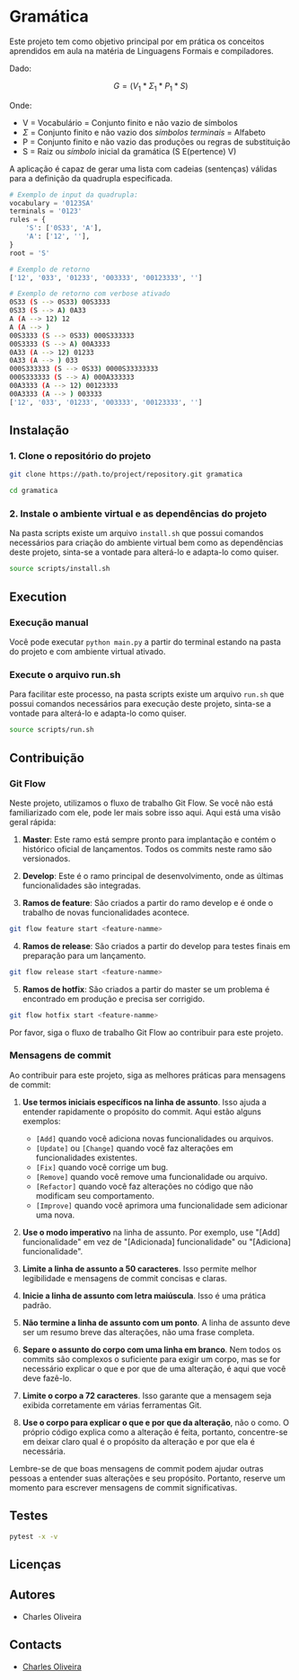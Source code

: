 # Gramática

Este projeto tem como objetivo principal por em prática os conceitos aprendidos em aula na matéria de Linguagens Formais e compiladores.

Dado:

$$G=(V_1*\Sigma_1*P_1*S)$$

Onde:

- V = Vocabulário = Conjunto finito e não vazio de símbolos
- $\Sigma$ = Conjunto finito e não vazio dos *símbolos terminais* = Alfabeto
- P = Conjunto finito e não vazio das produções ou regras de substituição
- S = Raiz ou *símbolo* inicial da gramática (S E(pertence) V)

A aplicação é capaz de gerar uma lista com cadeias (sentenças) válidas para a definição da quadrupla especificada.

```python
# Exemplo de input da quadrupla:
vocabulary = '0123SA'
terminals = '0123'
rules = {
    'S': ['0S33', 'A'],
    'A': ['12', ''],
}
root = 'S'
```

```sh
# Exemplo de retorno
['12', '033', '01233', '003333', '00123333', '']
```

```sh
# Exemplo de retorno com verbose ativado
0S33 (S --> 0S33) 00S3333
0S33 (S --> A) 0A33
A (A --> 12) 12
A (A --> )
00S3333 (S --> 0S33) 000S333333
00S3333 (S --> A) 00A3333
0A33 (A --> 12) 01233
0A33 (A --> ) 033
000S333333 (S --> 0S33) 0000S33333333
000S333333 (S --> A) 000A333333
00A3333 (A --> 12) 00123333
00A3333 (A --> ) 003333
['12', '033', '01233', '003333', '00123333', '']
```

## Instalação

### 1. Clone o repositório do projeto

```sh
git clone https://path.to/project/repository.git gramatica

cd gramatica
```

### 2. Instale o ambiente virtual e as dependências do projeto

Na pasta scripts existe um arquivo ``install.sh`` que possui comandos necessários para criação do ambiente virtual bem como as dependências deste projeto, sinta-se a vontade para alterá-lo e adapta-lo como quiser.

```sh
source scripts/install.sh
```

## Execution

### Execução manual

Você pode executar `python main.py` a partir do terminal estando na pasta do projeto e com ambiente virtual ativado.

### Execute o arquivo run.sh

Para facilitar este processo, na pasta scripts existe um arquivo ``run.sh`` que possui comandos necessários para execução deste projeto, sinta-se a vontade para alterá-lo e adapta-lo como quiser.

```sh
source scripts/run.sh
```

## Contribuição

### Git Flow

Neste projeto, utilizamos o fluxo de trabalho Git Flow. Se você não está familiarizado com ele, pode ler mais sobre isso aqui. Aqui está uma visão geral rápida:

1. **Master**: Este ramo está sempre pronto para implantação e contém o histórico oficial de lançamentos. Todos os commits neste ramo são versionados.

2. **Develop**: Este é o ramo principal de desenvolvimento, onde as últimas funcionalidades são integradas.

3. **Ramos de feature**: São criados a partir do ramo develop e é onde o trabalho de novas funcionalidades acontece.

```sh
git flow feature start <feature-namme>
```

4. **Ramos de release**: São criados a partir do develop para testes finais em preparação para um lançamento.

```sh
git flow release start <feature-namme>
```

5. **Ramos de hotfix**: São criados a partir do master se um problema é encontrado em produção e precisa ser corrigido.

```sh
git flow hotfix start <feature-namme>
```

Por favor, siga o fluxo de trabalho Git Flow ao contribuir para este projeto.

### Mensagens de commit

Ao contribuir para este projeto, siga as melhores práticas para mensagens de commit:

1. **Use termos iniciais específicos na linha de assunto**. Isso ajuda a entender rapidamente o propósito do commit. Aqui estão alguns exemplos:
   - `[Add]` quando você adiciona novas funcionalidades ou arquivos.
   - `[Update]` ou `[Change]` quando você faz alterações em funcionalidades existentes.
   - `[Fix]` quando você corrige um bug.
   - `[Remove]` quando você remove uma funcionalidade ou arquivo.
   - `[Refactor]` quando você faz alterações no código que não modificam seu comportamento.
   - `[Improve]` quando você aprimora uma funcionalidade sem adicionar uma nova.

2. **Use o modo imperativo** na linha de assunto. Por exemplo, use "[Add] funcionalidade" em vez de "[Adicionada] funcionalidade" ou "[Adiciona] funcionalidade".

3. **Limite a linha de assunto a 50 caracteres**. Isso permite melhor legibilidade e mensagens de commit concisas e claras.

4. **Inicie a linha de assunto com letra maiúscula**. Isso é uma prática padrão.

5. **Não termine a linha de assunto com um ponto**. A linha de assunto deve ser um resumo breve das alterações, não uma frase completa.

6. **Separe o assunto do corpo com uma linha em branco**. Nem todos os commits são complexos o suficiente para exigir um corpo, mas se for necessário explicar o que e por que de uma alteração, é aqui que você deve fazê-lo.

7. **Limite o corpo a 72 caracteres**. Isso garante que a mensagem seja exibida corretamente em várias ferramentas Git.

8. **Use o corpo para explicar o que e por que da alteração**, não o como. O próprio código explica como a alteração é feita, portanto, concentre-se em deixar claro qual é o propósito da alteração e por que ela é necessária.

Lembre-se de que boas mensagens de commit podem ajudar outras pessoas a entender suas alterações e seu propósito. Portanto, reserve um momento para escrever mensagens de commit significativas.

## Testes

```sh
pytest -x -v
```

## Licenças

## Autores

- Charles Oliveira

## Contacts

- [Charles Oliveira](mailto:neo_charles@outlook.com)
